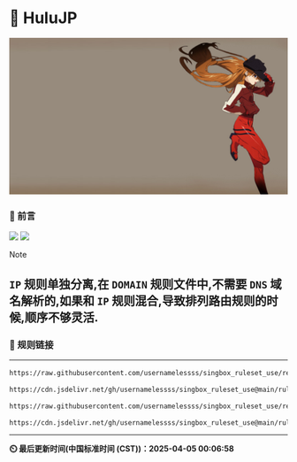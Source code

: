 
# 🧸 HuluJP
![](https://raw.githubusercontent.com/usernamelessss/picture-bed/main/images/202504042256831.jpg)
### 📣 前言
![](https://shields.io/badge/-移除重复规则-ff69b4) ![](https://shields.io/badge/-IP&nbsp;规则单独存放不与&nbsp;DOMAIN&nbsp;等混合-green)
> [!NOTE]
**`IP` 规则单独分离,在 `DOMAIN` 规则文件中,不需要 `DNS` 域名解析的,如果和 `IP` 规则混合,导致排列路由规则的时候,顺序不够灵活.**
---

###  🔗 规则链接
---

```url
https://raw.githubusercontent.com/usernamelessss/singbox_ruleset_use/refs/heads/main/rule/HuluJP/HuluJP_No_IP.json
```

```url
https://cdn.jsdelivr.net/gh/usernamelessss/singbox_ruleset_use@main/rule/HuluJP/HuluJP_No_IP.json
```

```url
https://raw.githubusercontent.com/usernamelessss/singbox_ruleset_use/refs/heads/main/rule/HuluJP/HuluJP_No_IP.srs
```

```url
https://cdn.jsdelivr.net/gh/usernamelessss/singbox_ruleset_use@main/rule/HuluJP/HuluJP_No_IP.srs
```

---
**⏲️ 最后更新时间(中国标准时间 (CST))：2025-04-05 00:06:58**